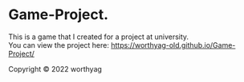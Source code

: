 # Game-Project. 
This is a game that I created for a project at university.  
You can view the project here: https://worthyag-old.github.io/Game-Project/
  
Copyright © 2022 worthyag
